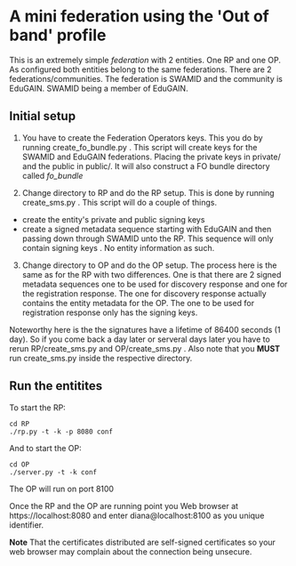 # A mini federation using the 'Out of band' profile

This is an extremely simple *federation* with 2 entities. 
One RP and one OP.
As configured both entities belong to the same federations.
There are 2 federations/communities.
The federation is SWAMID and the community is EduGAIN. SWAMID being a member
of EduGAIN.

## Initial setup

1. You have to create the Federation Operators keys. This you do by running
create_fo_bundle.py . This script will create keys for the SWAMID and EduGAIN
federations. Placing the private keys in private/<FO name> and the public in
public/<FO name>. It will also construct a FO bundle directory called 
*fo_bundle*  

2. Change directory to RP and do the RP setup. This is done by running 
create_sms.py . This script will do a couple of things.
- create the entity's private and public signing keys
- create a signed metadata sequence starting with EduGAIN and then passing 
down through SWAMID unto the RP. This sequence will only contain signing keys
. No entity information as such.

3. Change directory to OP and do the OP setup. The process here is the same 
as for the RP with two differences. One is that there are 2 signed metadata 
sequences one to be used for discovery response and one for the registration 
response. The one for discovery response actually contains the entity 
metadata for the OP. The one to be used for registration response only has 
the signing keys.

Noteworthy here is the the signatures have a lifetime of 86400 seconds (1 day).
So if you come back a day later or serveral days later you have to rerun 
RP/create_sms.py and OP/create_sms.py .
Also note that you **MUST** run create_sms.py inside the respective directory.

## Run the entitites

To start the RP:

    cd RP
    ./rp.py -t -k -p 8080 conf

And to start the OP:

    cd OP
    ./server.py -t -k conf
    
The OP will run on port 8100

Once the RP and the OP are running point you Web browser at 
https://localhost:8080 and enter diana@localhost:8100 as you unique identifier.

**Note** That the certificates distributed are self-signed certificates so
your web browser may complain about the connection being unsecure.
 
